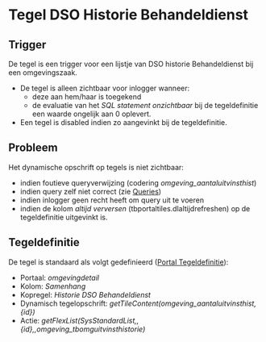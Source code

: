 # Tegel DSO Historie Behandeldienst

## Trigger

De tegel is een trigger voor een lijstje van DSO historie Behandeldienst bij een omgevingszaak.

  - De tegel is alleen zichtbaar voor inlogger wanneer:
    - deze aan hem/haar is toegekend
    - de evaluatie van het *SQL statement onzichtbaar* bij de tegeldefinitie een waarde ongelijk aan 0 oplevert.
  - Een tegel is disabled indien zo aangevinkt bij de tegeldefinitie.

## Probleem

Het dynamische opschrift op tegels is niet zichtbaar:

  - indien foutieve queryverwijzing (codering *omgeving_aantaluitvinsthist*)
  - indien query zelf niet correct (zie [Queries](/instellen_inrichten/queries.md))
  - indien inlogger geen recht heeft om query uit te voeren
  - indien de kolom *altijd verversen* (tbportaltiles.dlaltijdrefreshen) op de tegeldefinitie uitgevinkt is.

## Tegeldefinitie

De tegel is standaard als volgt gedefinieerd ([Portal Tegeldefinitie](/instellen_inrichten/portaldefinitie/portal_tegel.md)):

  - Portaal: *omgevingdetail*
  - Kolom: *Samenhang*
  - Kopregel: *Historie DSO Behandeldienst*
  - Dynamisch tegelopschrift: *getTileContent(omgeving_aantaluitvinsthist,{id})*
  - Actie: *getFlexList(SysStandardList,,{id},,omgeving_tbomguitvinsthistorie)*

